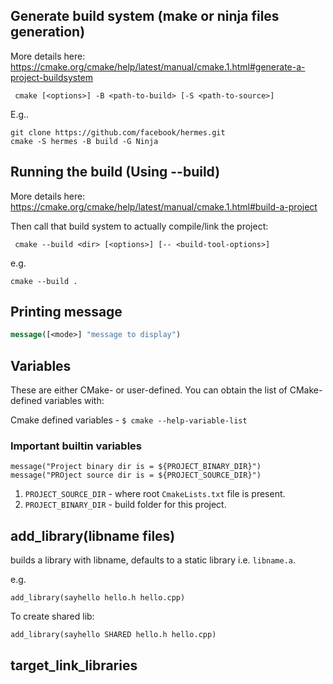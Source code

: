 

## Generate build system (make or ninja files generation)

More details here: https://cmake.org/cmake/help/latest/manual/cmake.1.html#generate-a-project-buildsystem
```
 cmake [<options>] -B <path-to-build> [-S <path-to-source>]
```
E.g..
```
git clone https://github.com/facebook/hermes.git
cmake -S hermes -B build -G Ninja
```

## Running the build (Using --build)

More details here: https://cmake.org/cmake/help/latest/manual/cmake.1.html#build-a-project

Then call that build system to actually compile/link the project:
```
 cmake --build <dir> [<options>] [-- <build-tool-options>]
```
e.g.
```
cmake --build .
```

## Printing message

```cmake
message([<mode>] "message to display")
```

## Variables

These are either CMake- or user-defined. You can obtain the list of CMake-defined variables with:

Cmake defined variables - `$ cmake --help-variable-list`

### Important builtin variables

```
message("Project binary dir is = ${PROJECT_BINARY_DIR}")
message("PROject source dir is = ${PROJECT_SOURCE_DIR}")
```

1. `PROJECT_SOURCE_DIR` - where root `CmakeLists.txt` file is present.
2. `PROJECT_BINARY_DIR` - build folder for this project.


## add_library(libname files)

builds a library with libname, defaults to a static library i.e. `libname.a`.

e.g.
```
add_library(sayhello hello.h hello.cpp)
```

To create shared lib:
```
add_library(sayhello SHARED hello.h hello.cpp)
```


## target_link_libraries

